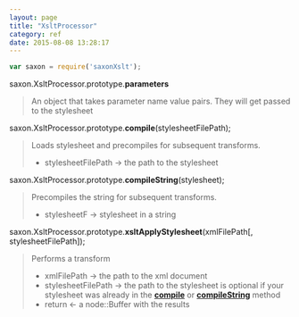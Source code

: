 ```yaml
---
layout: page
title: "XsltProcessor"
category: ref
date: 2015-08-08 13:28:17
---
```


```javascript
var saxon = require('saxonXslt');
```
saxon.XsltProcessor.prototype.**parameters**
> An object that takes parameter name value pairs. They will get passed to the stylesheet

saxon.XsltProcessor.prototype.**<span id="xslt-compile">compile</span>**(stylesheetFilePath);
> Loads  stylesheet and precompiles for subsequent transforms. 
>
> *  stylesheetFilePath &rarr; the path to the stylesheet

saxon.XsltProcessor.prototype.**<span id="xslt-compile-string">compileString</span>**(stylesheet);
> Precompiles the string for subsequent transforms. 
>
> *  stylesheetF &rarr; stylesheet in a string

saxon.XsltProcessor.prototype.**xsltApplyStylesheet**(xmlFilePath[, stylesheetFilePath]);
> Performs a transform
>
> *  xmlFilePath &rarr; the path to the xml document
> *  stylesheetFilePath &rarr; the path to the stylesheet is optional if your stylesheet was already in the [**compile**](#xslt-compile) or [**compileString**](#xslt-compile-string) method
> *  return &larr; a node::Buffer with the results
